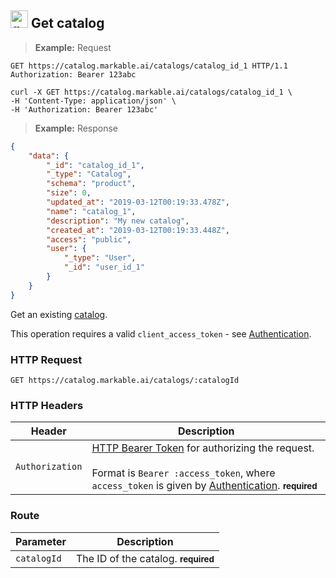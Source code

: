 
## <img src="images/get-catalog_icon.png" alt="get-catalog-objects_icon" width="28px" height="auto"> Get catalog

> **Example:** Request

```http
GET https://catalog.markable.ai/catalogs/catalog_id_1 HTTP/1.1
Authorization: Bearer 123abc
```

```shell
curl -X GET https://catalog.markable.ai/catalogs/catalog_id_1 \
-H 'Content-Type: application/json' \
-H 'Authorization: Bearer 123abc'
```
<!--
```python
import requests

url = "https://catalog.markable.ai/catalogs/catalog-1"

headers = {
   'Content-Type': "application/json",
   'Authorization': "Bearer 123abc",
   }

response = requests.request("GET", url, headers=headers)

print(response.text)
```
-->

> **Example:** Response

```json
{
    "data": {
        "_id": "catalog_id_1",
        "_type": "Catalog",
        "schema": "product",
        "size": 0,
        "updated_at": "2019-03-12T00:19:33.478Z",
        "name": "catalog_1",
        "description": "My new catalog",
        "created_at": "2019-03-12T00:19:33.448Z",
        "access": "public",
        "user": {
            "_type": "User",
            "_id": "user_id_1"
        }
    }
}
```


Get an existing [catalog](#the-catalog-object).

<aside class="notice">
    This operation requires a valid <code>client_access_token</code> - see <a href="#authentication">Authentication</a>.
</aside>


### HTTP Request

`GET https://catalog.markable.ai/catalogs/:catalogId`


### HTTP Headers

Header              | Description
----------          | ----------
`Authorization`     | [HTTP Bearer Token](https://tools.ietf.org/html/rfc6750) for authorizing the request. <br><br>Format is `Bearer :access_token`, where `access_token` is given by [Authentication](#authentication). **<small>required</small>**


### Route

Parameter       | Description
----------      | ----------
`catalogId`     | The ID of the catalog. **<small>required</small>**
